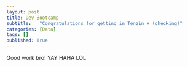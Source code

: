 ```yaml
---
layout: post
title: Dev Bootcamp
subtitle:   "Congratulations for getting in Tenzin + (checking)"
categories: [Data]
tags: []
published: True
---
```


 Good work bro!
 YAY HAHA LOL